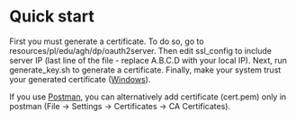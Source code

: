 # Quick start

First you must generate a certificate. 
To do so, go to resources/pl/edu/agh/dp/oauth2server.
Then edit ssl_config to include server IP (last line of the file - replace A.B.C.D with your local IP).
Next, run generate_key.sh to generate a certificate.
Finally, make your system trust your generated certificate ([Windows](https://docs.microsoft.com/en-us/skype-sdk/sdn/articles/installing-the-trusted-root-certificate)).

If you use [Postman](https://www.postman.com/downloads/), you can alternatively add certificate (cert.pem) only in postman
(File -> Settings -> Certificates -> CA Certificates).